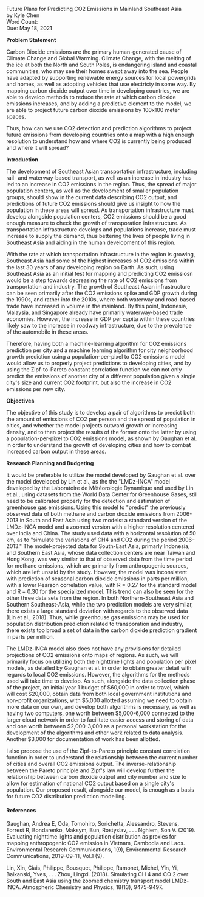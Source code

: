 Future Plans for Predicting CO2 Emissions in Mainland Southeast Asia  
by Kyle Chen  
Word Count:   
Due: May 18, 2021  
  
**Problem Statement**  
  
Carbon Dioxide emissions are the primary human-generated cause of Climate Change and Global Warming. Climate Change, with the melting of the ice at both the North and South Poles, is endangering island and coastal communities, who may see their homes swept away into the sea. People have adapted by supporting renewable energy sources for local powergrids and homes, as well as adopting vehicles that use electricty in some way. By mapping carbon dioxide output over time in developing countries, we are able to develop methods to reduce the rate at which carbon dioxide emissions increases, and by adding a predictive element to the model, we are able to project future carbon dioxide emissions by 100x100 meter spaces.  
  
Thus, how can we use CO2 detection and prediction algorithms to project future emissions from developing countries onto a map with a high enough resolution to understand how and where CO2 is currently being produced and where it will spread?  
  
**Introduction**  
  
The development of Southeast Asian transportation infrastructure, including rail- and waterway-based transport, as well as an increase in industry has led to an increase in CO2 emissions in the region. Thus, the spread of major population centers, as well as the development of smaller population groups, should show in the current data describing CO2 output, and predictions of future CO2 emissions should give us insight to how the population in these areas will spread. As transportation infrastructure must develop alongside population centers, CO2 emissions should be a good enough measure to check the growth of transporation infrastructure. As transportation infrastructure develops and populations increase, trade must increase to supply the demand, thus bettering the lives of people living in Southeast Asia and aiding in the human development of this region.  
  
With the rate at which transportation infrastructure in the region is growing, Southeast Asia had some of the highest increases of CO2 emissions within the last 30 years of any developing region on Earth. As such, using Southeast Asia as an initial test for mapping and predicting CO2 emissiosn would be a step towards decreasing the rate of CO2 emissions from transportation and industry. The growth of Southeast Asian infrastructure can be seen primarily after the CO2 emissions spike and GDP growth during the 1990s, and rather into the 2010s, where both waterway and road-based trade have increased in volume in the mainland. By this point, Indonesia, Malaysia, and Singapore already have primarily waterway-based trade economies. However, the increase in GDP per capita within these countries likely saw to the increase in roadway infrastructure, due to the prevalence of the automobile in these areas.  
  
Therefore, having both a machine-learning algorithm for CO2 emissions prediction per city and a machine learning algorithm for city neighborhood growth prediction using a population-per-pixel to CO2 emissions model would allow us to properly project predictions to developing cities, and by using the Zipf-to-Pareto constant correlation function we can not only predict the emissions of another city of a different population given a single city's size and current CO2 footprint, but also the increase in CO2 emissions per new city.  
  
**Objectives**  
  
The objective of this study is to develop a pair of algorithms to predict both the amount of emissions of CO2 per person and the spread of population in cities, and whether the model projects outward growth or increasing density, and to then project the results of the former onto the latter by using a population-per-pixel to CO2 emissions model, as shown by Gaughan et al. in order to understand the growth of developing cities and how to combat increased carbon output in these areas.  
  
**Research Planning and Budgeting**  
  
It would be preferable to utilize the model developed by Gaughan et al. over the model developed by Lin et al., as the the "LMDz-INCA" model developed by the Laboratoire de Météorologie Dynamique and used by Lin et al., using datasets from the World Data Center for Greenhouse Gases, still need to be calibrated properly for the detection and estimation of greenhouse gas emissions. Using this model to "predict" the previously observed data of both methane and carbon dioxide emissions from 2006-2013 in South and East Asia using two models: a standard version of the LMDz-INCA model and a zoomed version with a higher resolution centered over India and China. The study used data with a horizontal resolution of 50 km, as to "simulate the variations of CH4 and CO2 during the period 2006–2013." The model-projected data for South-East Asia, primarly Indonesia, and Southern East Asia, whose data collection centers are near Taiwan and Hong Kong, was very similar to that of observed data from the time period for methane emissions, which are primarily from anthropogenic sources, which are left unsaid by the study. However, the model was inconsistent with prediction of seasonal carbon dioxide emissions in parts per million, with a lower Pearson correlation value, with R = 0.27 for the standard model and R = 0.30 for the specialized model. This trend can also be seen for the other three data sets from the region. In both Northern-Southeast Asia and Southern Southeast-Asia, while the two prediction models are very similar, there exists a large standard deviation with regards to the observed data (Lin et al., 2018). Thus, while greenhouse gas emissions may be used for population distribution prediction related to transporation and industry, there exists too broad a set of data in the carbon dioxide prediction gradient in parts per million.  
  
The LMDz-INCA model also does not have any provisions for detailed projections of CO2 emissions onto maps of regions. As such, we will primarily focus on utilizing both the nighttime lights and population per pixel models, as detailed by Gaughan et al. in order to obtain greater detail with regards to local CO2 emissions. However, the algorithms for the methods used will take time to develop. As such, alongside the data collection phase of the project, an initial year 1 budget of $60,000 in order to travel, which will cost $20,000, obtain data from both local government institutions and non-profit organizations, with $5,000 allotted assuming we need to obtain more data on our own, and develop both algorithms is necessary, as well as having two computers, one worth between $5,000-6,000 connected to the larger cloud network in order to facilitate easier access and storing of data and one worth between $2,000-3,000 as a personal workstation for the development of the algorithms and other work related to data analysis. Another $3,000 for documentation of work has been allotted.    
  
I also propose the use of the Zipf-to-Pareto principle constant correlation function in order to understand the relationship between the current number of cities and overall CO2 emissions output. The inverse-relationship between the Pareto principle and Zipf's law will develop further the relationship between carbon dioxide output and city number and size to allow for estimation of national CO2 output based on a single city's population. Our proposed result, alongside our model, is enough as a basis for future CO2 distribution prediction modelling.
  
#### References  

Gaughan, Andrea E, Oda, Tomohiro, Sorichetta, Alessandro, Stevens, Forrest R, Bondarenko, Maksym, Bun, Rostyslav, . . . Nghiem, Son V. (2019). Evaluating nighttime lights and population distribution as proxies for mapping anthropogenic CO2 emission in Vietnam, Cambodia and Laos. Environmental Research Communications, 1(9), Environmental Research Communications, 2019-09-11, Vol.1 (9).  
  
Lin, Xin, Ciais, Philippe, Bousquet, Philippe, Ramonet, Michel, Yin, Yi, Balkanski, Yves, . . . Zhou, Lingxi. (2018). Simulating CH 4 and CO 2 over South and East Asia using the zoomed chemistry transport model LMDz-INCA. Atmospheric Chemistry and Physics, 18(13), 9475-9497.
  
